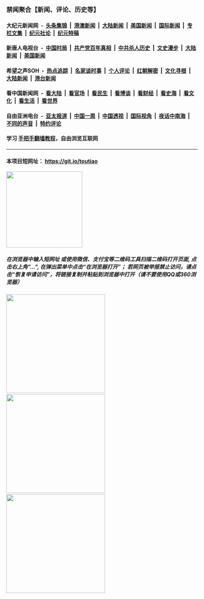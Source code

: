### 禁闻聚合【新闻、评论、历史等】

#### 大纪元新闻网 &nbsp;-&nbsp; [头条集锦](indexes/E头条集锦.md?t=03050031) &nbsp;|&nbsp; [港澳新闻](indexes/E港澳新闻.md?t=03050031)  &nbsp;|&nbsp; [大陆新闻](indexes/E大陆新闻.md?t=03050031) &nbsp;|&nbsp; [美国新闻](indexes/E美国新闻.md?t=03050031) &nbsp;|&nbsp; [国际新闻](indexes/E国际新闻.md?t=03050031) &nbsp;|&nbsp; [专栏文集](indexes/E专栏文集.md?t=03050031) &nbsp;|&nbsp; [纪元社论](indexes/E纪元社论.md?t=03050031) &nbsp;|&nbsp; [纪元特稿](indexes/E纪元特稿.md?t=03050031) 

#### 新唐人电视台 &nbsp;-&nbsp; [中国时局](indexes/N中国时局.md?t=03050031) &nbsp;|&nbsp; [共产党百年真相](indexes/N共产党百年真相.md?t=03050031) &nbsp;|&nbsp; [中共杀人历史](indexes/N中共杀人历史.md?t=03050031) &nbsp;|&nbsp; [文史漫步](indexes/N文史漫步.md?t=03050031) &nbsp;|&nbsp; [大陆新闻](indexes/N大陆新闻.md?t=03050031) &nbsp;|&nbsp; [美国新闻](indexes/N美国新闻.md?t=03050031)

#### 希望之声SOH &nbsp;-&nbsp; [热点追踪](indexes/H热点追踪.md?t=03050031) &nbsp;|&nbsp; [名家谈时事](indexes/H名家谈时事.md?t=03050031) &nbsp;|&nbsp; [个人评论](indexes/H个人评论.md?t=03050031)  &nbsp;|&nbsp; [红朝解密](indexes/H红朝解密.md?t=03050031) &nbsp;|&nbsp; [文化寻根](indexes/H文化寻根.md?t=03050031) &nbsp;|&nbsp; [大陆新闻](indexes/H大陆新闻.md?t=03050031) &nbsp;|&nbsp; [港台新闻](indexes/H港台新闻.md?t=03050031)

#### 看中国新闻网 &nbsp;-&nbsp; [看大陆](indexes/S看大陆.md?t=03050031) &nbsp;|&nbsp; [看官场](indexes/S看官场.md?t=03050031) &nbsp;|&nbsp; [看民生](indexes/S看民生.md?t=03050031)  &nbsp;|&nbsp; [看博谈](indexes/S看博谈.md?t=03050031) &nbsp;|&nbsp; [看财经](indexes/S看财经.md?t=03050031) &nbsp;|&nbsp; [看史海](indexes/S看史海.md?t=03050031) &nbsp;|&nbsp; [看文化](indexes/S看文化.md?t=03050031) &nbsp;|&nbsp; [看生活](indexes/S看生活.md?t=03050031) &nbsp;|&nbsp; [看世界](indexes/S看世界.md?t=03050031)

#### 自由亚洲电台 &nbsp;-&nbsp; [亚太报道](indexes/R亚太报道.md?t=03050031) &nbsp;|&nbsp; [中国一周](indexes/R中国一周.md?t=03050031) &nbsp;|&nbsp; [中国透视](indexes/R中国透视.md?t=03050031)  &nbsp;|&nbsp; [国际视角](indexes/R国际视角.md?t=03050031) &nbsp;|&nbsp; [夜话中南海](indexes/R夜话中南海.md?t=03050031) &nbsp;|&nbsp; [不同的声音](indexes/R不同的声音.md?t=03050031) &nbsp;|&nbsp; [特约评论](indexes/R特约评论.md?t=03050031)

#### 学习 [手把手翻墙教程](https://github.com/gfw-breaker/guides/wiki)，自由浏览互联网

----

#### 本项目短网址： https://git.io/toutiao
<img src="https://raw.githubusercontent.com/gfw-breaker/banned-news/master/scripts/img/qr.png" width="200px"/>  

##### 在浏览器中输入短网址 或使用微信、支付宝等二维码工具扫描二维码打开页面, 点击右上角"...", 在弹出菜单中点击“在浏览器打开”； 若网页被举报禁止访问，请点击“恢复申请访问”，将链接复制并粘贴到浏览器中打开（请不要使用QQ或360浏览器）

<img src="https://raw.githubusercontent.com/gfw-breaker/banned-news/master/scripts/img/1.png" width="260px"/> &nbsp; <img src="https://raw.githubusercontent.com/gfw-breaker/banned-news/master/scripts/img/2.png" width="260px"/> &nbsp; <img src="https://raw.githubusercontent.com/gfw-breaker/banned-news/master/scripts/img/3.png" width="260px"/>
